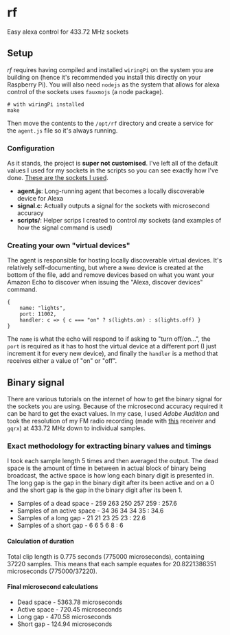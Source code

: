 # rf
Easy alexa control for 433.72 MHz sockets

## Setup
_rf_ requires having compiled and installed `wiringPi` on the system you are building on (hence it's recommended you install this directly on your Raspberry Pi). You will also need `nodejs` as the system that allows for alexa control of the sockets uses `fauxmojs` (a node package).

```console
# with wiringPi installed
make
```

Then move the contents to the `/opt/rf` directory and create a service for the `agent.js` file so it's always running.

### Configuration
As it stands, the project is **super not customised**. I've left all of the default values I used for my sockets in the scripts so you can see exactly how I've done. [These are the sockets I used](https://www.amazon.co.uk/gp/product/B01FX9U0WA/ref=oh_aui_detailpage_o02_s00?ie=UTF8&psc=1).

- **agent.js**: Long-running agent that becomes a locally discoverable device for Alexa
- **signal.c**: Actually outputs a signal for the sockets with microsecond accuracy
- **scripts/**: Helper scrips I created to control _my_ sockets (and examples of how the signal command is used)

### Creating your own "virtual devices"
The agent is responsible for hosting locally discoverable virtual devices. It's relatively self-documenting, but where a `Wemo` device is created at the bottom of the file, add and remove devices based on what you want your Amazon Echo to discover when issuing the "Alexa, discover devices" command.

```
{
	name: "lights",
	port: 11002,
	handler: c => { c === "on" ? s(lights.on) : s(lights.off) }
}
```

The `name` is what the echo will respond to if asking to "turn off/on...", the `port` is required as it has to host the virtual device at a different port (I just increment it for every new device), and finally the `handler` is a method that receives either a value of "on" or "off".

## Binary signal
There are various tutorials on the internet of how to get the binary signal for the sockets you are using. Because of the microsecond accuracy required it can be hard to get the exact values. In my case, I used _Adobe Audition_ and took the resolution of my FM radio recording (made with [this](https://www.amazon.co.uk/gp/product/B00VZ1AWQA/ref=oh_aui_detailpage_o01_s00?ie=UTF8&psc=1) receiver and `gqrx`) at 433.72 MHz down to individual samples.

### Exact methodology for extracting binary values and timings
I took each sample length 5 times and then averaged the output. The dead space is the amount of time in between in actual block of binary being broadcast, the active space is how long each binary digit is presented in. The long gap is the gap in the binary digit after its been active and on a 0 and the short gap is the gap in the binary digit after its been 1.

- Samples of a dead space - 259 263 250 257 259 : 257.6
- Samples of an active space - 34 36 34 34 35 : 34.6
- Samples of a long gap - 21 21 23 25 23 : 22.6
- Samples of a short gap - 6 6 5 6 8 : 6

#### Calculation of duration
Total clip length is 0.775 seconds (775000 microseconds), containing 37220 samples. This means that each sample equates for 20.8221386351 microseconds (775000/37220).

#### Final microsecond calculations
- Dead space - 5363.78 microseconds
- Active space - 720.45 microseconds
- Long gap - 470.58 microseconds
- Short gap - 124.94 microseconds
